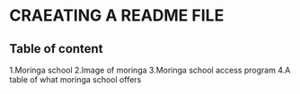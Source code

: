 # CRAEATING A README FILE

## Table of content
1.Moringa school
2.Image of moringa 
3.Moringa school access program
4.A table of what moringa school offers